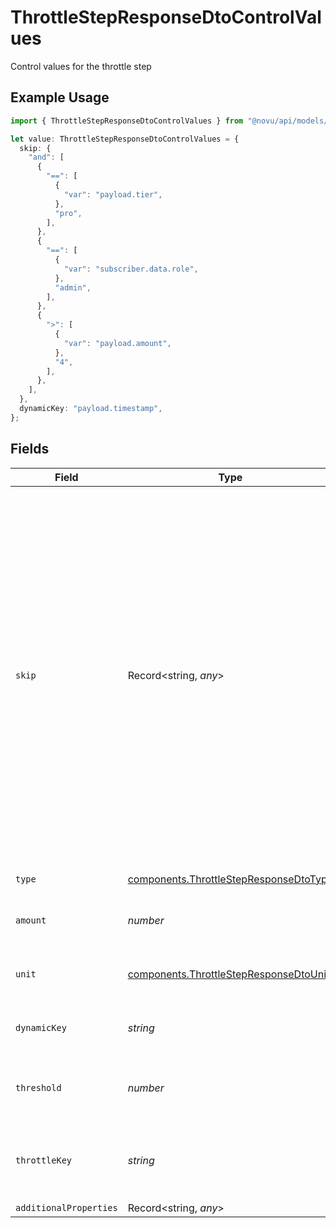 # ThrottleStepResponseDtoControlValues

Control values for the throttle step

## Example Usage

```typescript
import { ThrottleStepResponseDtoControlValues } from "@novu/api/models/components";

let value: ThrottleStepResponseDtoControlValues = {
  skip: {
    "and": [
      {
        "==": [
          {
            "var": "payload.tier",
          },
          "pro",
        ],
      },
      {
        "==": [
          {
            "var": "subscriber.data.role",
          },
          "admin",
        ],
      },
      {
        ">": [
          {
            "var": "payload.amount",
          },
          "4",
        ],
      },
    ],
  },
  dynamicKey: "payload.timestamp",
};
```

## Fields

| Field                                                                                                                                                                                                        | Type                                                                                                                                                                                                         | Required                                                                                                                                                                                                     | Description                                                                                                                                                                                                  | Example                                                                                                                                                                                                      |
| ------------------------------------------------------------------------------------------------------------------------------------------------------------------------------------------------------------ | ------------------------------------------------------------------------------------------------------------------------------------------------------------------------------------------------------------ | ------------------------------------------------------------------------------------------------------------------------------------------------------------------------------------------------------------ | ------------------------------------------------------------------------------------------------------------------------------------------------------------------------------------------------------------ | ------------------------------------------------------------------------------------------------------------------------------------------------------------------------------------------------------------ |
| `skip`                                                                                                                                                                                                       | Record<string, *any*>                                                                                                                                                                                        | :heavy_minus_sign:                                                                                                                                                                                           | JSONLogic filter conditions for conditionally skipping the step execution. Supports complex logical operations with AND, OR, and comparison operators. See https://jsonlogic.com/ for full typing reference. | {<br/>"and": [<br/>{<br/>"==": [<br/>{<br/>"var": "payload.tier"<br/>},<br/>"pro"<br/>]<br/>},<br/>{<br/>"==": [<br/>{<br/>"var": "subscriber.data.role"<br/>},<br/>"admin"<br/>]<br/>},<br/>{<br/>"\u003e": [<br/>{<br/>"var": "payload.amount"<br/>},<br/>"4"<br/>]<br/>}<br/>]<br/>} |
| `type`                                                                                                                                                                                                       | [components.ThrottleStepResponseDtoType](../../models/components/throttlestepresponsedtotype.md)                                                                                                             | :heavy_minus_sign:                                                                                                                                                                                           | The type of throttle window.                                                                                                                                                                                 |                                                                                                                                                                                                              |
| `amount`                                                                                                                                                                                                     | *number*                                                                                                                                                                                                     | :heavy_minus_sign:                                                                                                                                                                                           | The amount of time for the throttle window (required for fixed type).                                                                                                                                        |                                                                                                                                                                                                              |
| `unit`                                                                                                                                                                                                       | [components.ThrottleStepResponseDtoUnit](../../models/components/throttlestepresponsedtounit.md)                                                                                                             | :heavy_minus_sign:                                                                                                                                                                                           | The unit of time for the throttle window (required for fixed type).                                                                                                                                          |                                                                                                                                                                                                              |
| `dynamicKey`                                                                                                                                                                                                 | *string*                                                                                                                                                                                                     | :heavy_minus_sign:                                                                                                                                                                                           | Key path to retrieve dynamic window value (required for dynamic type).                                                                                                                                       | payload.timestamp                                                                                                                                                                                            |
| `threshold`                                                                                                                                                                                                  | *number*                                                                                                                                                                                                     | :heavy_minus_sign:                                                                                                                                                                                           | The maximum number of executions allowed within the window. Defaults to 1.                                                                                                                                   |                                                                                                                                                                                                              |
| `throttleKey`                                                                                                                                                                                                | *string*                                                                                                                                                                                                     | :heavy_minus_sign:                                                                                                                                                                                           | Optional key for grouping throttle rules. If not provided, defaults to workflow and subscriber combination.                                                                                                  |                                                                                                                                                                                                              |
| `additionalProperties`                                                                                                                                                                                       | Record<string, *any*>                                                                                                                                                                                        | :heavy_minus_sign:                                                                                                                                                                                           | N/A                                                                                                                                                                                                          |                                                                                                                                                                                                              |